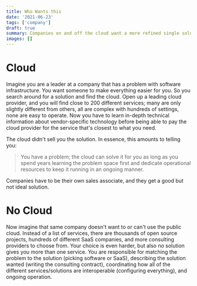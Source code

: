 ```yaml
---
title: Who Wants this
date: '2021-06-23'
tags: ['company']
draft: true
summary: Companies on and off the cloud want a more refined single solution for their compute needs.
images: []
---
```


# Cloud

Imagine you are a leader at a company that has a problem with software infrastructure. You want someone to make everything easier for you. So you search around for a solution and find the cloud. Open up a leading cloud provider, and you will find close to 200 different services; many are only slightly different from others, all are complex with hundreds of settings, none are easy to operate. Now you have to learn in-depth technical information about vendor-specific technology before being able to pay the cloud provider for the service that's closest to what you need.

The cloud didn't sell you the solution. In essence, this amounts to telling you:

> You have a problem; the cloud can solve it for you as long as you spend years learning the problem space first and dedicate operational resources to keep it running in an ongoing manner.

Companies have to be their own sales associate, and they get a good but not ideal solution.

# No Cloud

Now imagine that same company doesn't want to or can't use the public cloud. Instead of a list of services, there are thousands of open source projects, hundreds of different SaaS companies, and more consulting providers to choose from. Your choice is even harder, but also no solution gives you more than one service. You are responsible for matching the problem to the solution (picking software or SaaS), describing the solution wanted (writing the consulting contract), coordinating how all of the different services/solutions are interoperable (configuring everything), and ongoing operation.
